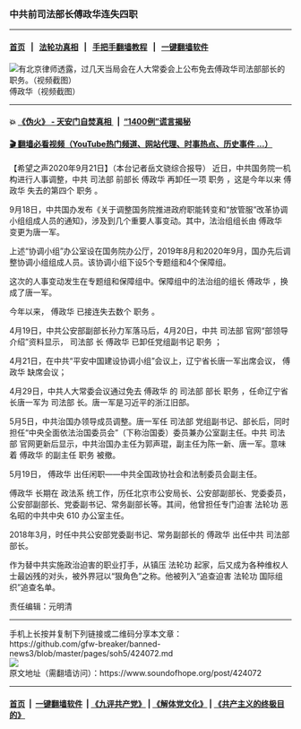 ### 中共前司法部长傅政华连失四职
------------------------

#### [首页](https://github.com/gfw-breaker/banned-news3/blob/master/README.md) &nbsp;&nbsp;|&nbsp;&nbsp; [法轮功真相](https://github.com/begood0513/basic/blob/master/README.md)  &nbsp;&nbsp;|&nbsp;&nbsp; [手把手翻墙教程](https://github.com/gfw-breaker/guides/wiki)  &nbsp;&nbsp;|&nbsp;&nbsp; [一键翻墙软件](https://github.com/gfw-breaker/nogfw/blob/master/README.md)  



<div><img alt="有北京律师透露，过几天当局会在人大常委会上公布免去傅政华司法部部长的职务。（视频截图）" src="https://img.soundofhope.org/2020-04/66-1587790557774.jpg"/>
<br/><figcaption class="caption">
 傅政华（视频截图）
</figcaption></div><hr/>

#### 💥 [《伪火》 - 天安门自焚真相 ](http://158.247.195.190:10000/videos/blog/weihuo.html)&nbsp; |&nbsp; [“1400例”谎言揭秘  ](http://158.247.195.190:10000/videos/blog/jiexi1400.html)

#### [ 🎬  翻墙必看视频（YouTube热门频道、网站代理、时事热点、历史事件 ...）](https://github.com/gfw-breaker/links/blob/master/banned.md)

<div><div class="Content__Wrapper sc-1bvya0-0 grZQxZ">
 <p class="meta-top">
  <span class="meta">
   【希望之声2020年9月21日】（本台记者岳文骁综合报导）
  </span>
  近日，中共国务院一机构进行人事调整，中共
  <ok href="/term/2426">
   司法部
  </ok>
  前部长
  <ok href="/term/9913">
   傅政华
  </ok>
  再卸任一项
  <ok href="/term/74144">
   职务
  </ok>
  ，这是今年以来
  <ok href="/term/9913">
   傅政华
  </ok>
  失去的第四个
  <ok href="/term/74144">
   职务
  </ok>
  。
 </p>
 <p>
  9月18日，中共国办发布《关于调整国务院推进政府职能转变和“放管服”改革协调小组组成人员的通知》，涉及到几个重要人事变动。其中，法治组组长由
  <ok href="/term/9913">
   傅政华
  </ok>
  变更为唐一军。
 </p>
 <div class="AD_Embed__Wrap-sc-1xslmin-0 igMuqX module desktop">
  <div>
  </div>
 </div>
 <p>
  上述“协调小组”办公室设在国务院办公厅，2019年8月和2020年9月，国办先后调整协调小组组成人员。该协调小组下设5个专题组和4个保障组。
 </p>
 <p>
  这次的人事变动发生在专题组和保障组中。保障组中的法治组的组长
  <ok href="/term/9913">
   傅政华
  </ok>
  ，换成了唐一军。
 </p>
 <p>
  今年以来，
  <ok href="/term/9913">
   傅政华
  </ok>
  已接连失去数个
  <ok href="/term/74144">
   职务
  </ok>
  。
 </p>
 <p>
  4月19日，中共公安部副部长孙力军落马后，4月20日，中共
  <ok href="/term/2426">
   司法部
  </ok>
  官网“部领导介绍”资料显示，
  <ok href="/term/2426">
   司法部
  </ok>
  长
  <ok href="/term/9913">
   傅政华
  </ok>
  已卸任党组副书记
  <ok href="/term/74144">
   职务
  </ok>
  ；
 </p>
 <p>
  4月21日，在中共“平安中国建设协调小组”会议上，辽宁省长唐一军出席会议，
  <ok href="/term/9913">
   傅政华
  </ok>
  缺席会议；
 </p>
 <p>
  4月29日，中共人大常委会议通过免去
  <ok href="/term/9913">
   傅政华
  </ok>
  的
  <ok href="/term/2426">
   司法部
  </ok>
  部长
  <ok href="/term/74144">
   职务
  </ok>
  ，任命辽宁省长唐一军为
  <ok href="/term/2426">
   司法部
  </ok>
  长。唐一军是习近平的浙江旧部。
 </p>
 <p>
  5月5日，中共治国办领导成员调整。唐一军任
  <ok href="/term/2426">
   司法部
  </ok>
  党组副书记、部长后，同时担任“中央全面依法治国委员会”（下称治国委）委员兼办公室副主任。中共
  <ok href="/term/2426">
   司法部
  </ok>
  官网更新后显示，中共治国办主任为郭声琨，副主任为陈一新、唐一军。意味着
  <ok href="/term/9913">
   傅政华
  </ok>
  的副主任
  <ok href="/term/74144">
   职务
  </ok>
  被撤。
 </p>
 <p>
  5月19日，
  <ok href="/term/9913">
   傅政华
  </ok>
  出任闲职——中共全国政协社会和法制委员会副主任。
 </p>
 <p>
  <ok href="/term/9913">
   傅政华
  </ok>
  长期在
  <ok href="/term/17317">
   政法系
  </ok>
  统工作，历任北京市公安局长、公安部副部长、党委委员，公安部副部长、党委副书记、常务副部长等。其间，他曾担任专门迫害
  <ok href="/term/968">
   法轮功
  </ok>
  恶名昭的中共中央
  <ok href="/term/11795">
   610
  </ok>
  办公室主任。
 </p>
 <p>
  2018年3月，时任中共公安部党委副书记、常务副部长的
  <ok href="/term/9913">
   傅政华
  </ok>
  出任中共
  <ok href="/term/2426">
   司法部
  </ok>
  部长。
 </p>
 <p>
  作为替中共实施政治迫害的职业打手，从镇压
  <ok href="/term/968">
   法轮功
  </ok>
  起家，后又成为各种维权人士最凶残的对头，被外界冠以“狠角色”之称。他被列入“追查迫害
  <ok href="/term/968">
   法轮功
  </ok>
  国际组织”追查名单。
 </p>
 <p class="meta-btm">
  责任编辑：元明清
 </p>
</div>
</div>
<hr/>
手机上长按并复制下列链接或二维码分享本文章：<br/>
https://github.com/gfw-breaker/banned-news3/blob/master/pages/soh5/424072.md <br/>
<a href='https://github.com/gfw-breaker/banned-news3/blob/master/pages/soh5/424072.md'><img src='https://github.com/gfw-breaker/banned-news3/blob/master/pages/soh5/424072.md.png'/></a> <br/>
原文地址（需翻墙访问）：https://www.soundofhope.org/post/424072


------------------------
#### [首页](https://github.com/gfw-breaker/banned-news3/blob/master/README.md) &nbsp;|&nbsp; [一键翻墙软件](https://github.com/gfw-breaker/nogfw/blob/master/README.md) &nbsp;| [《九评共产党》](https://github.com/gfw-breaker/9ping.md/blob/master/README.md#九评之一评共产党是什么) | [《解体党文化》](https://github.com/gfw-breaker/jtdwh.md/blob/master/README.md) | [《共产主义的终极目的》](https://github.com/gfw-breaker/gczydzjmd.md/blob/master/README.md)


<img src='http://gfw-breaker.win/banned-news3/pages/soh5/424072.md' width='0px' height='0px'/>